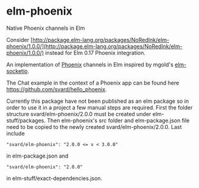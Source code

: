 # elm-phoenix
Native Phoenix channels in Elm

Consider [http://package.elm-lang.org/packages/NoRedInk/elm-phoenix/1.0.0/](http://package.elm-lang.org/packages/NoRedInk/elm-phoenix/1.0.0/) instead for Elm 0.17 Phoenix integration.

An implementation of [Phoenix](http://www.phoenixframework.org) channels in Elm inspired by mgold's [elm-socketio](https://github.com/mgold/elm-socketio).

The Chat example in the context of a Phoenix app can be found here https://github.com/svard/hello_phoenix.

Currently this package have not been published as an elm package so in order to use it in a project a few manual steps are required.
First the folder structure svard/elm-phoenix/2.0.0 must be created under elm-stuff/packages. Then elm-phoenix's src folder and elm-package.json file need to be copied to the newly created svard/elm-phoenix/2.0.0. Last include

```
"svard/elm-phoenix": "2.0.0 <= v < 3.0.0"
```

in elm-package.json and

```
"svard/elm-phoenix": "2.0.0"
```

in elm-stuff/exact-dependencies.json.
